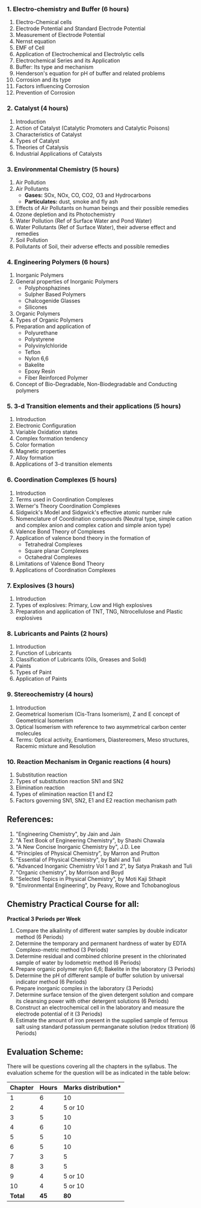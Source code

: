 ### 1. **Electro-chemistry and Buffer (6 hours)**

1. Electro-Chemical cells
2. Electrode Potential and Standard Electrode Potential
3. Measurement of Electrode Potential
4. Nernst equation
5. EMF of Cell
6. Application of Electrochemical and Electrolytic cells
7. Electrochemical Series and its Application
8. Buffer: Its type and mechanism
9. Henderson's equation for pH of buffer and related problems
10. Corrosion and its type
11. Factors influencing Corrosion
12. Prevention of Corrosion

### 2. **Catalyst (4 hours)**

1. Introduction
2. Action of Catalyst (Catalytic Promoters and Catalytic Poisons)
3. Characteristics of Catalyst
4. Types of Catalyst
5. Theories of Catalysis 
6. Industrial Applications of Catalysts

### 3. **Environmental Chemistry (5 hours)**

1. Air Pollution
2. Air Pollutants
    * **Gases:** SOx, NOx, CO, CO2, O3 and Hydrocarbons
    * **Particulates:** dust, smoke and fly ash
3. Effects of Air Pollutants on human beings and their possible remedies
4. Ozone depletion and its Photochemistry
5. Water Pollution (Ref of Surface Water and Pond Water)
6. Water Pollutants (Ref of Surface Water), their adverse effect and remedies
7. Soil Pollution
8. Pollutants of Soil, their adverse effects and possible remedies

### 4. **Engineering Polymers (6 hours)**

1. Inorganic Polymers
2. General properties of Inorganic Polymers
    * Polyphosphazines
    * Sulpher Based Polymers
    * Chalcogenide Glasses
    * Silicones
3. Organic Polymers
4. Types of Organic Polymers
5. Preparation and application of 
    * Polyurethane
    * Polystyrene
    * Polyvinylchloride
    * Teflon
    * Nylon 6,6
    * Bakelite
    * Epoxy Resin
    * Fiber Reinforced Polymer
6. Concept of Bio-Degradable, Non-Biodegradable and Conducting polymers

### 5. **3-d Transition elements and their applications (5 hours)**

1. Introduction
2. Electronic Configuration
3. Variable Oxidation states
4. Complex formation tendency
5. Color formation
6. Magnetic properties
7. Alloy formation
8. Applications of 3-d transition elements

### 6. **Coordination Complexes (5 hours)**

1. Introduction
2. Terms used in Coordination Complexes
3. Werner's Theory Coordination Complexes
4. Sidgwick's Model and Sidgwick's effective atomic number rule 
5. Nomenclature of Coordination compounds (Neutral type, simple cation and complex anion and complex cation and simple anion type)
6. Valence Bond Theory of Complexes
7. Application of valence bond theory in the formation of
    * Tetrahedral Complexes
    * Square planar Complexes
    * Octahedral Complexes
8. Limitations of Valence Bond Theory
9. Applications of Coordination Complexes

### 7. **Explosives (3 hours)**

1. Introduction
2. Types of explosives: Primary, Low and High explosives
3. Preparation and application of TNT, TNG, Nitrocellulose and Plastic explosives

### 8. **Lubricants and Paints (2 hours)**

1. Introduction
2. Function of Lubricants
3. Classification of Lubricants (Oils, Greases and Solid)
4. Paints
5. Types of Paint
6. Application of Paints

### 9. **Stereochemistry (4 hours)**

1. Introduction
2. Geometrical Isomerism (Cis-Trans Isomerism), Z and E concept of Geometrical Isomerism
3. Optical Isomerism with reference to two asymmetrical carbon center molecules
4. Terms: Optical activity, Enantiomers, Diastereomers, Meso structures, Racemic mixture and Resolution

### 10. **Reaction Mechanism in Organic reactions (4 hours)**

1. Substitution reaction
2. Types of substitution reaction SN1 and SN2
3. Elimination reaction
4. Types of elimination reaction E1 and E2
5. Factors governing SN1, SN2, E1 and E2 reaction mechanism path

## **References:**

1. "Engineering Chemistry", by Jain and Jain
2. "A Text Book of Engineering Chemistry", by Shashi Chawala
3. "A New Concise Inorganic Chemistry by", J.D. Lee
4. "Principles of Physical Chemistry", by Marron and Prutton
5. "Essential of Physical Chemistry", by Bahl and Tuli
6. "Advanced Inorganic Chemistry Vol 1 and 2", by Satya Prakash and Tuli
7. "Organic chemistry", by Morrison and Boyd
8. "Selected Topics in Physical Chemistry", by Moti Kaji Sthapit
9. "Environmental Engineering", by Peavy, Rowe and Tchobanoglous

## **Chemistry Practical Course for all:**

**Practical 3 Periods per Week**

1. Compare the alkalinity of different water samples by double indicator method (6 Periods)
2. Determine the temporary and permanent hardness of water by EDTA Complexo-metric method (3 Periods)
3. Determine residual and combined chlorine present in the chlorinated sample of water by Iodometric method (6 Periods)
4. Prepare organic polymer nylon 6,6; Bakelite in the laboratory (3 Periods)
5. Determine the pH of different sample of buffer solution by universal indicator method (6 Periods)
6. Prepare inorganic complex in the laboratory (3 Periods)
7. Determine surface tension of the given detergent solution and compare its cleansing power with other detergent solutions (6 Periods)
8. Construct an electrochemical cell in the laboratory and measure the electrode potential of it (3 Periods) 
9. Estimate the amount of iron present in the supplied sample of ferrous salt using standard potassium permanganate solution (redox titration) (6 Periods)

## **Evaluation Scheme:**

There will be questions covering all the chapters in the syllabus. The evaluation scheme for the question will be as indicated in the table below:

| Chapter   | Hours  | Marks distribution* |
| --------- | ------ | ------------------- |
| 1         | 6      | 10                  |
| 2         | 4      | 5 or 10             |
| 3         | 5      | 10                  |
| 4         | 6      | 10                  |
| 5         | 5      | 10                  |
| 6         | 5      | 10                  |
| 7         | 3      | 5                   |
| 8         | 3      | 5                   |
| 9         | 4      | 5 or 10             |
| 10        | 4      | 5 or 10             |
| **Total** | **45** | **80**              |

